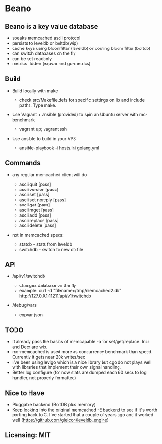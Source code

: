 # Beano

## Beano is a key value database 

  - speaks memcached ascii protocol
  - persists to leveldb or boltdb(wip)
  - cache keys using bloomfilter (leveldb) or couting bloom filter (boltdb)
  - can switch databases on the fly
  - can be set readonly
  - metrics ridden (expvar and go-metrics)

## Build
  - Build locally with make
    - check src/Makefile.defs for specific settings on lib and include paths. Type make. 

  - Use Vagrant + ansible (provided) to spin an Ubuntu server with mc-benchmark
    - vagrant up; vagrant ssh

  - Use ansible to build in your VPS 
    - ansible-playbook -i hosts.ini golang.yml

## Commands
  - any regular memcached client will do
    - ascii quit                              [pass]
    - ascii version                           [pass]
    - ascii set                               [pass]
    - ascii set noreply                       [pass]
    - ascii get                               [pass]
    - ascii mget                              [pass]
    - ascii add                               [pass]
    - ascii replace                           [pass]
    - ascii delete                            [pass]

  - not in memcached specs: 
    - statdb - stats from leveldb
    - switchdb <dbname> - switch to new db file

## API
  - /api/v1/switchdb
    - changes database on the fly
    - example: curl -d "filename=/tmp/memcached2.db" http://127.0.0.1:11211/api/v1/switchdb

  - /debug/vars
    - expvar json

## TODO
   - It already pass the basics of memcapable -a for set/get/replace. Incr and Decr are wip. 
   - mc-memcached is used more as concurrency benchmark than speed. Currently it gets near 20k writes/sec
   - I've been using levigo which is a nice library but cgo do not plays well with libraries that implement their own signal handling.
   - Better log configure (for now stats are dumped each 60 secs to log handler, not properly formatted)

## Nice to Have
   - Pluggable backend (BoltDB plus memory)
   - Keep looking into the original memcached -E backend to see if it's worth porting back to C. I've started that a couple of years ago and it worked well (https://github.com/gleicon/leveldb_engine)
 
## Licensing: MIT


